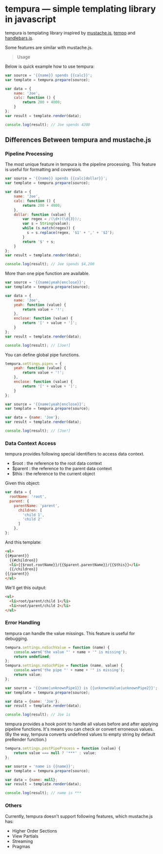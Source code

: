 tempura — simple templating library in javascript
=================================================

tempura is templating library inspired by [mustache.js](https://github.com/janl/mustache.js), 
[tempo](https://github.com/twigkit/tempo) and [handlebars.js](https://github.com/wycats/handlebars.js/).

Some features are similar with mustache.js.

> Usage

Below is quick example how to use tempura:

```js
var source = '{{name}} spends {{calc}}';
var template = tempura.prepare(source);

var data = {
    name: 'Joe',
    calc: function () {
        return 200 + 4000;
    }
};
var result = template.render(data);

console.log(result); // Joe spends 4200
```

Differences Between tempura and mustache.js
-------------------------------------------

### Pipeline Processing

The most unique feature in tempura is the pipeline processing. 
This feature is useful for formatting and coversion.

```js
var source = '{{name}} spends {{calc|dollar}}';
var template = tempura.prepare(source);

var data = {
    name: 'Joe',
    calc: function () {
        return 200 + 4000;
    },
    dollar: function (value) {
        var regex = /(\d+)(\d{3})/;
        var s = String(value);
        while (s.match(regex)) {
          s = s.replace(regex, '$1' + ',' + '$2');
        }
        return '$' + s;
    }
};
var result = template.render(data);

console.log(result); // Joe spends $4,200
```

More than one pipe function are available.

```js
var source = '{{name|yeah|enclose}}';
var template = tempura.prepare(source);

var data = {
    name: 'Joe',
    yeah: function (value) {
        return value + '!';
    },
    enclose: function (value) {
        return '[' + value + ']';
    }
};
var result = template.render(data);

console.log(result); // [Joe!]
```

You can define global pipe functions.

```js
tempura.settings.pipes = {
    yeah: function (value) {
        return value + '!';
    },
    enclose: function (value) {
        return '[' + value + ']';
    }
};

var source = '{{name|yeah|enclose}}';
var template = tempura.prepare(source);

var data = {name: 'Joe'};
var result = template.render(data);

console.log(result); // [Joe!]
```

### Data Context Access

tempura provides following special identifiers to access data context. 

* $root : the reference to the root data context
* $parent : the reference to the parent data context
* $this : the reference to the current object

Given this object:

```js
var data = {
  rootName: 'root',
  parent: {
    parentName: 'parent',
      children: [
        'child 1',
        'child 2'
      ]
    },
};
```

And this template:

```html
<ul>
{{#parent}} 
  {{#children}}
  <li>{{$root.rootName}}/{{$parent.parentName}}/{{$this}}</li>
  {{/children}}
{{/parent}}
</ul>
```

We'll get this output:

```html
<ul>
  <li>root/parent/child 1</li>
  <li>root/parent/child 2</li>
</ul>
```

### Error Handling

tempura can handle the value missings.
This feature is useful for debugging.

```js
tempura.settings.noSuchValue = function (name) {
    console.warn('the value "' + name + '" is missing');
    return undefined;
};
tempura.settings.noSuchPipe = function (name, value) {
    console.warn('the pipe "' + name + '" is missing');
    return value;
};

var source = '{{name|unknownPipe1}} is {{unkonwnValue|unknownPipe2}}';
var template = tempura.prepare(source);

var data = {name: 'Joe'};
var result = template.render(data);

console.log(result); // Joe is
```

tempura provides a hook point to handle all values before and after applying pipeline functions.
It's means you can check or convert erroneous values.
(By the way, tempura converts undefined values to empty string by default preRender function.)

```js
tempura.settings.postPipeProcess = function (value) {
    return value === null ? '***' : value;
};

var source = 'name is {{name}}';
var template = tempura.prepare(source);

var data = {name: null};
var result = template.render(data);

console.log(result); // name is ***
```

### Others

Currently, tempura doesn't support following features, which mustache.js has:

* Higher Order Sections
* View Partials
* Streaming
* Pragmas
